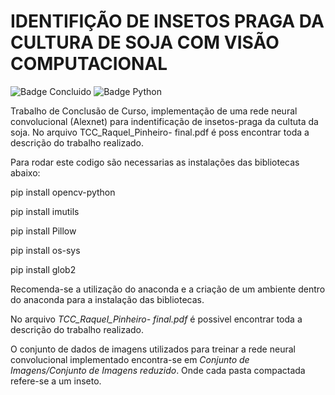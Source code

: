 # IDENTIFIÇÃO DE INSETOS PRAGA DA CULTURA DE SOJA COM VISÃO COMPUTACIONAL
![Badge Concluido](http://img.shields.io/static/v1?label=STATUS&message=Concluído&color=GREEN&style=for-the-badge)
![Badge Python](https://img.shields.io/badge/Python-3776AB?style=for-the-badge&logo=python&logoColor=white)

Trabalho de Conclusão de Curso, implementação de uma rede neural convolucional (Alexnet) para indentificação de insetos-praga da cultuta da soja. No arquivo TCC_Raquel_Pinheiro- final.pdf  é poss  encontrar toda a descrição do trabalho realizado.

 Para rodar este codigo são necessarias as instalações das bibliotecas abaixo:
 
pip install opencv-python

pip install imutils

pip install Pillow

pip install os-sys

pip install glob2

 
Recomenda-se a utilização do anaconda e a criação de um ambiente dentro do anaconda para a instalação das bibliotecas.

No arquivo *TCC_Raquel_Pinheiro- final.pdf* é possivel encontrar toda a descrição do trabalho realizado.

O conjunto de dados de imagens utilizados para treinar a rede neural convolucional implementado encontra-se em *Conjunto de Imagens/Conjunto de Imagens reduzido*. Onde cada pasta compactada refere-se a um inseto. 

